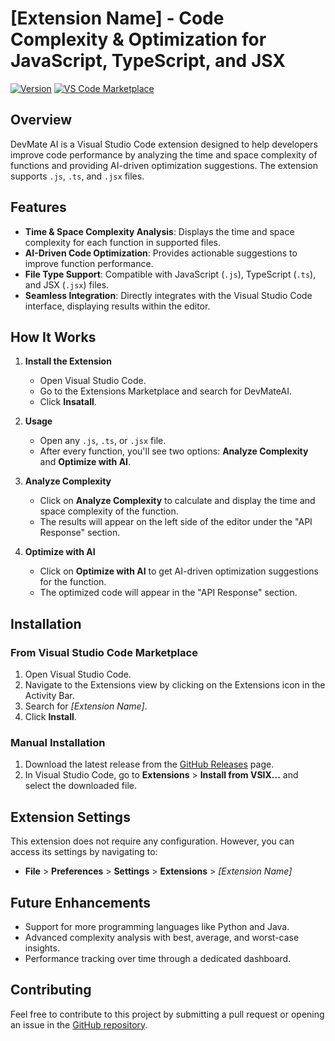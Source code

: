 # [Extension Name] - Code Complexity & Optimization for JavaScript, TypeScript, and JSX

[![Version](https://img.shields.io/badge/version-1.0.0-blue.svg)](https://github.com/your-repo-link)
[![VS Code Marketplace](https://img.shields.io/badge/VS%20Code%20Marketplace-Install%20Now-green)](https://marketplace.visualstudio.com/items?itemName=your-extension)

## Overview

DevMate AI​ is a Visual Studio Code extension designed to help developers improve code performance by analyzing the time and space complexity of functions and providing AI-driven optimization suggestions. The extension supports `.js`, `.ts`, and `.jsx` files.

## Features

- **Time & Space Complexity Analysis**: Displays the time and space complexity for each function in supported files.
- **AI-Driven Code Optimization**: Provides actionable suggestions to improve function performance.
- **File Type Support**: Compatible with JavaScript (`.js`), TypeScript (`.ts`), and JSX (`.jsx`) files.
- **Seamless Integration**: Directly integrates with the Visual Studio Code interface, displaying results within the editor.

## How It Works

1. **Install the Extension**
   - Open Visual Studio Code.
   - Go to the Extensions Marketplace and search for DevMateAI.
   - Click **Insatall**.

2. **Usage**
   - Open any `.js`, `.ts`, or `.jsx` file.
   - After every function, you'll see two options: **Analyze Complexity** and **Optimize with AI**.

3. **Analyze Complexity**
   - Click on **Analyze Complexity** to calculate and display the time and space complexity of the function.
   - The results will appear on the left side of the editor under the "API Response" section.

4. **Optimize with AI**
   - Click on **Optimize with AI** to get AI-driven optimization suggestions for the function.
   - The optimized code will appear in the "API Response" section.

## Installation

### From Visual Studio Code Marketplace
1. Open Visual Studio Code.
2. Navigate to the Extensions view by clicking on the Extensions icon in the Activity Bar.
3. Search for _[Extension Name]_.
4. Click **Install**.

### Manual Installation
1. Download the latest release from the [GitHub Releases](https://github.com/your-repo-link/releases) page.
2. In Visual Studio Code, go to **Extensions** > **Install from VSIX...** and select the downloaded file.

## Extension Settings

This extension does not require any configuration. However, you can access its settings by navigating to:

- **File** > **Preferences** > **Settings** > **Extensions** > _[Extension Name]_

## Future Enhancements

- Support for more programming languages like Python and Java.
- Advanced complexity analysis with best, average, and worst-case insights.
- Performance tracking over time through a dedicated dashboard.

## Contributing

Feel free to contribute to this project by submitting a pull request or opening an issue in the [GitHub repository](https://github.com/your-repo-link).

